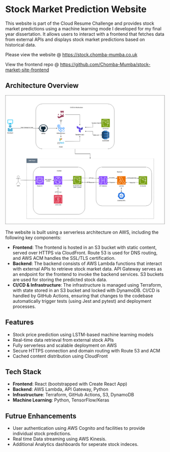 # Stock Market Prediction Website

This website is part of the Cloud Resume Challenge and provides stock market predictions using a machine learning mode I developed for my final year dissertation. It allows users to interact with a frontend that fetches data from external APIs and displays stock market predictions based on historical data.

Please view the website @ https://stock.chomba-mumba.co.uk

View the frontend repo @ https://github.com/Chomba-Mumba/stock-market-site-frontend

## Architecture Overview

![Architecture Diagram](./stock_market_site_system_architecture.drawio.png)

The website is built using a serverless architecture on AWS, including the following key components:

- **Frontend**: The frontend is hosted in an S3 bucket with static content, served over HTTPS via CloudFront. Route 53 is used for DNS routing, and AWS ACM handles the SSL/TLS certification.
- **Backend**: The backend consists of AWS Lambda functions that interact with external APIs to retrieve stock market data. API Gateway serves as an endpoint for the frontend to invoke the backend services. S3 buckets are used for storing the predicted stock data.
- **CI/CD & Infrastructure**: The infrastructure is managed using Terraform, with state stored in an S3 bucket and locked with DynamoDB. CI/CD is handled by GitHub Actions, ensuring that changes to the codebase automatically trigger tests (using Jest and pytest) and deployment processes.

## Features

- Stock price prediction using LSTM-based machine learning models
- Real-time data retrieval from external stock APIs
- Fully serverless and scalable deployment on AWS
- Secure HTTPS connection and domain routing with Route 53 and ACM
- Cached content distribution using CloudFront

## Tech Stack

- **Frontend**: React (bootstrapped with Create React App)
- **Backend**: AWS Lambda, API Gateway, Python
- **Infrastructure**: Terraform, GitHub Actions, S3, DynamoDB
- **Machine Learning**: Python, TensorFlow/Keras

## Futrue Enhancements

- User authentication using AWS Cognito and facilities to provide individual stock predictions.
- Real time Data streaming using AWS Kinesis.
- Additional Analytics dashboards for seperate stock indeces.